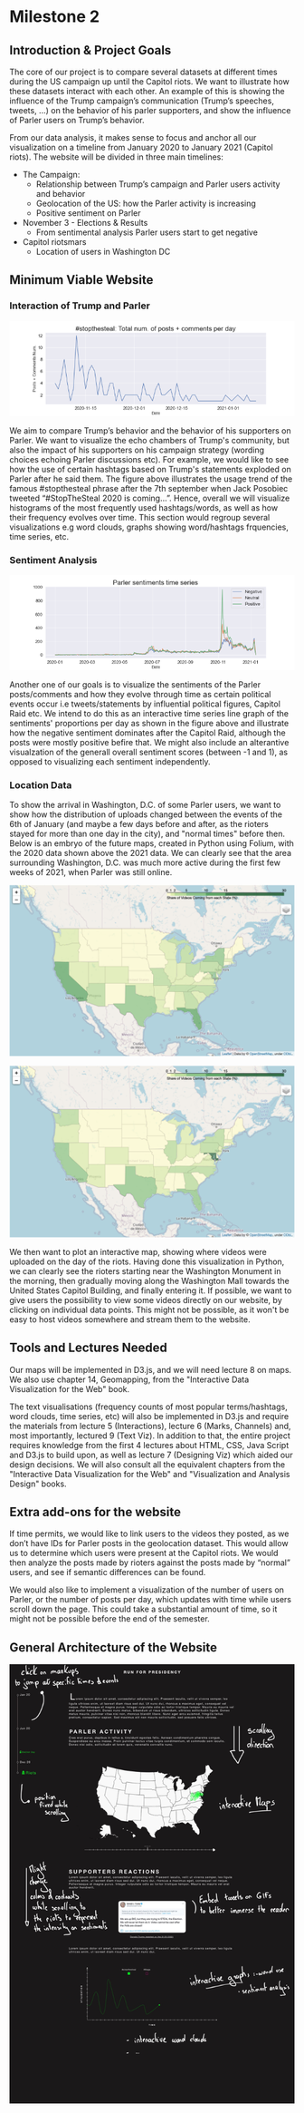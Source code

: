 # Milestone 2

## Introduction & Project Goals

The core of our project is to compare several datasets at different times during the US campaign up until the Capitol riots. We want to illustrate how these datasets interact with each other. An example of this is showing the influence of the Trump campaign’s communication (Trump’s speeches, tweets, ...) on the behavior of his parler supporters, and show the influence of Parler users on Trump’s behavior.

From our data analysis, it makes sense to focus and anchor all our visualization on a timeline from January 2020 to January 2021 (Capitol riots). The website will be divided in three main timelines:
* The Campaign:
    * Relationship between Trump’s campaign and Parler users activity and behavior
    * Geolocation of the US: how the Parler activity is increasing
    * Positive sentiment on Parler
* November 3 - Elections & Results
    * From sentimental analysis Parler users start to get negative
* Capitol riotsmars
    * Location of users in Washington DC

## Minimum Viable Website

### Interaction of Trump and Parler

![Stop the steal trend](../data/stopthesteal.png "Stop the steal trend")

We aim to compare Trump’s behavior and the behavior of his supporters on Parler. We want to visualize the echo chambers of Trump's community, but also the impact of his supporters on his campaign strategy (wording choices echoing Parler discussions etc). For example, we would like to see how the use of certain hashtags based on Trump's statements exploded on Parler after he said them. The figure above illustrates the usage trend of the famous #stopthesteal phrase after the 7th september when Jack Posobiec tweeted “#StopTheSteal 2020 is coming…”. Hence, overall we will visualize histograms of the most frequently used hashtags/words, as well as how their frequency evolves over time. This section would regroup several visualizations e.g word clouds, graphs showing word/hashtags frquencies, time series, etc.


### Sentiment Analysis

![Sentiment Timeseries](../data/sentiment_timeseries.png "Sentiment Timeseries")

Another one of our goals is to visualize the sentiments of the Parler posts/comments and how they evolve through time as certain political events occur i.e tweets/statements by influential political figures, Capitol Raid etc. We intend to do this as an interactive time series line graph of the sentiments' proportions per day as shown in the figure above and illustrate how the negative sentiment dominates after the Capitol Raid, although the posts were mostly positive befire that. We might also include an alterantive visualzation of the generall overall sentiment scores (between -1 and 1), as opposed to visualizing each sentiment independently.

### Location Data

To show the arrival in Washington, D.C. of some Parler users, we want to show how the distribution of uploads changed between the events of the 6th of January (and maybe a few days before and after, as the rioters stayed for more than one day in the city), and "normal times" before then. Below is an embryo of the future maps, created in Python using Folium, with the 2020 data shown above the 2021 data. We can clearly see that the area surrounding Washington, D.C. was much more active during the first few weeks of 2021, when Parler was still online.

![Distribution of Video Uploads in 2020](../data/map2020.png "Distribution of Video Uploads in 2020")

![Distribution of Video Uploads in 2021](../data/map2021.png "Distribution of Video Uploads in 2021")

We then want to plot an interactive map, showing where videos were uploaded on the day of the riots. Having done this visualization in Python, we can clearly see the rioters starting near the Washington Monument in the morning, then gradually moving along the Washington Mall towards the United States Capitol Building, and finally entering it. If possible, we want to give users the possibility to view some videos directly on our website, by clicking on individual data points. This might not be possible, as it won't be easy to host videos somewhere and stream them to the website.

## Tools and Lectures Needed
Our maps will be implemented in D3.js, and we will need lecture 8 on maps. We also use chapter 14, Geomapping, from the "Interactive Data Visualization for the Web" book.

The text visualisations (frequency counts of most popular terms/hashtags, word clouds, time series, etc) will also be implemented in D3.js and require the materials from lecture 5 (Interactions), lecture 6 (Marks, Channels) and, most importantly, lectured 9 (Text Viz). In addition to that, the entire project requires knowledge from the first 4 lectures about HTML, CSS, Java Script and D3.js to build upon, as well as lecture 7 (Designing Viz) which aided our design decisions. We will also consult all the equivalent chapters from the "Interactive Data Visualization for the Web" and "Visualization and Analysis Design" books.

## Extra add-ons for the website
If time permits, we would like to link users to the videos they posted, as we don’t have IDs for Parler posts in the geolocation dataset. This would allow us to determine which users were present at the Capitol riots. We would then analyze the posts made by rioters against the posts made by “normal” users, and see if semantic differences can be found.

We would also like to implement a visualization of the number of users on Parler, or the number of posts per day, which updates with time while users scroll down the page. This could take a substantial amount of time, so it might not be possible before the end of the semester.

## General Architecture of the Website
![general-architecture](../data/general-architecture.jpg)
